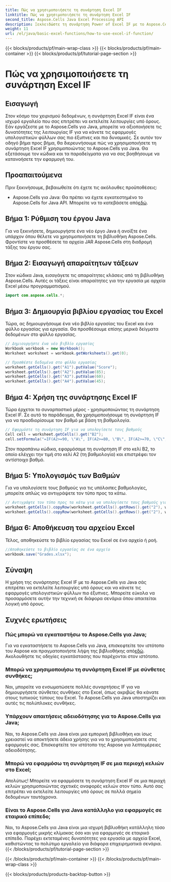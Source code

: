 ```yaml
---
title: Πώς να χρησιμοποιήσετε τη συνάρτηση Excel IF
linktitle: Πώς να χρησιμοποιήσετε τη συνάρτηση Excel IF
second_title: Aspose.Cells Java Excel Processing API
description: Ξεκλειδώστε τη συνάρτηση Power of Excel IF με το Aspose.Cells για Java. Μάθετε να εφαρμόζετε απρόσκοπτα τη λογική υπό όρους.
weight: 11
url: /el/java/basic-excel-functions/how-to-use-excel-if-function/
---
```


{{< blocks/products/pf/main-wrap-class >}}
{{< blocks/products/pf/main-container >}}
{{< blocks/products/pf/tutorial-page-section >}}

# Πώς να χρησιμοποιήσετε τη συνάρτηση Excel IF


## Εισαγωγή

Στον κόσμο του χειρισμού δεδομένων, η συνάρτηση Excel IF είναι ένα ισχυρό εργαλείο που σας επιτρέπει να εκτελείτε λειτουργίες υπό όρους. Εάν εργάζεστε με το Aspose.Cells για Java, μπορείτε να αξιοποιήσετε τις δυνατότητες της λειτουργίας IF για να κάνετε τις εφαρμογές υπολογιστικών φύλλων σας πιο έξυπνες και πιο δυναμικές. Σε αυτόν τον οδηγό βήμα προς βήμα, θα διερευνήσουμε πώς να χρησιμοποιήσετε τη συνάρτηση Excel IF χρησιμοποιώντας το Aspose.Cells για Java. Θα εξετάσουμε τον κώδικα και τα παραδείγματα για να σας βοηθήσουμε να κατανοήσετε την εφαρμογή του.

## Προαπαιτούμενα

Πριν ξεκινήσουμε, βεβαιωθείτε ότι έχετε τις ακόλουθες προϋποθέσεις:

-  Aspose.Cells για Java: Θα πρέπει να έχετε εγκατεστημένο το Aspose.Cells for Java API. Μπορείτε να το κατεβάσετε από[εδώ](https://releases.aspose.com/cells/java/).

## Βήμα 1: Ρύθμιση του έργου Java

Για να ξεκινήσετε, δημιουργήστε ένα νέο έργο Java ή ανοίξτε ένα υπάρχον όπου θέλετε να χρησιμοποιήσετε τη βιβλιοθήκη Aspose.Cells. Φροντίστε να προσθέσετε τα αρχεία JAR Aspose.Cells στη διαδρομή τάξης του έργου σας.

## Βήμα 2: Εισαγωγή απαραίτητων τάξεων

Στον κώδικα Java, εισαγάγετε τις απαραίτητες κλάσεις από τη βιβλιοθήκη Aspose.Cells. Αυτές οι τάξεις είναι απαραίτητες για την εργασία με αρχεία Excel μέσω προγραμματισμού.

```java
import com.aspose.cells.*;
```

## Βήμα 3: Δημιουργία βιβλίου εργασίας του Excel

Τώρα, ας δημιουργήσουμε ένα νέο βιβλίο εργασίας του Excel και ένα φύλλο εργασίας για εργασία. Θα προσθέσουμε επίσης μερικά δείγματα δεδομένων στο φύλλο εργασίας.

```java
// Δημιουργήστε ένα νέο βιβλίο εργασίας
Workbook workbook = new Workbook();
Worksheet worksheet = workbook.getWorksheets().get(0);

// Προσθέστε δεδομένα στο φύλλο εργασίας
worksheet.getCells().get("A1").putValue("Score");
worksheet.getCells().get("A2").putValue(85);
worksheet.getCells().get("A3").putValue(60);
worksheet.getCells().get("A4").putValue(45);
```

## Βήμα 4: Χρήση της συνάρτησης Excel IF

Τώρα έρχεται το συναρπαστικό μέρος - χρησιμοποιώντας τη συνάρτηση Excel IF. Σε αυτό το παράδειγμα, θα χρησιμοποιήσουμε τη συνάρτηση IF για να προσδιορίσουμε τον βαθμό με βάση τη βαθμολογία.

```java
// Εφαρμόστε τη συνάρτηση IF για να υπολογίσετε τους βαθμούς
Cell cell = worksheet.getCells().get("B2");
cell.setFormula("=IF(A2>=90, \"A\", IF(A2>=80, \"B\", IF(A2>=70, \"C\", IF(A2>=60, \"D\", \"F\"))))");
```

Στον παραπάνω κώδικα, εφαρμόσαμε τη συνάρτηση IF στο κελί B2, το οποίο ελέγχει την τιμή στο κελί A2 (τη βαθμολογία) και επιστρέφει τον αντίστοιχο βαθμό.

## Βήμα 5: Υπολογισμός των Βαθμών

Για να υπολογίσετε τους βαθμούς για τις υπόλοιπες βαθμολογίες, μπορείτε απλώς να αντιγράψετε τον τύπο προς τα κάτω.

```java
// Αντιγράψτε τον τύπο προς τα κάτω για να υπολογίσετε τους βαθμούς για άλλες βαθμολογίες
worksheet.getCells().copyRow(worksheet.getCells().getRows().get("2"), worksheet.getCells().getRows().get("3"), new CopyOptions());
worksheet.getCells().copyRow(worksheet.getCells().getRows().get("2"), worksheet.getCells().getRows().get("4"), new CopyOptions());
```

## Βήμα 6: Αποθήκευση του αρχείου Excel

Τέλος, αποθηκεύστε το βιβλίο εργασίας του Excel σε ένα αρχείο ή ροή.

```java
//Αποθηκεύστε το βιβλίο εργασίας σε ένα αρχείο
workbook.save("Grades.xlsx");
```

## Σύναψη

Η χρήση της συνάρτησης Excel IF με το Aspose.Cells για Java σάς επιτρέπει να εκτελείτε λειτουργίες υπό όρους και να κάνετε τις εφαρμογές υπολογιστικών φύλλων πιο έξυπνες. Μπορείτε εύκολα να προσαρμόσετε αυτήν την τεχνική σε διάφορα σενάρια όπου απαιτείται λογική υπό όρους.

## Συχνές ερωτήσεις

### Πώς μπορώ να εγκαταστήσω το Aspose.Cells για Java;

 Για να εγκαταστήσετε το Aspose.Cells για Java, επισκεφτείτε τον ιστότοπο του Aspose και πραγματοποιήστε λήψη της βιβλιοθήκης από[εδώ](https://releases.aspose.com/cells/java/). Ακολουθήστε τις οδηγίες εγκατάστασης που παρέχονται στον ιστότοπο.

### Μπορώ να χρησιμοποιήσω τη συνάρτηση Excel IF με σύνθετες συνθήκες;

Ναι, μπορείτε να ενσωματώσετε πολλές συναρτήσεις IF για να δημιουργήσετε σύνθετες συνθήκες στο Excel, όπως ακριβώς θα κάνατε στους τυπικούς τύπους του Excel. Το Aspose.Cells για Java υποστηρίζει και αυτές τις πολύπλοκες συνθήκες.

### Υπάρχουν απαιτήσεις αδειοδότησης για το Aspose.Cells για Java;

Ναι, το Aspose.Cells για Java είναι μια εμπορική βιβλιοθήκη και ίσως χρειαστεί να αποκτήσετε άδεια χρήσης για να το χρησιμοποιήσετε στις εφαρμογές σας. Επισκεφτείτε τον ιστότοπο της Aspose για λεπτομέρειες αδειοδότησης.

### Μπορώ να εφαρμόσω τη συνάρτηση IF σε μια περιοχή κελιών στο Excel;

Απολύτως! Μπορείτε να εφαρμόσετε τη συνάρτηση Excel IF σε μια περιοχή κελιών χρησιμοποιώντας σχετικές αναφορές κελιών στον τύπο. Αυτό σας επιτρέπει να εκτελείτε λειτουργίες υπό όρους σε πολλά σημεία δεδομένων ταυτόχρονα.

### Είναι το Aspose.Cells για Java κατάλληλο για εφαρμογές σε εταιρικό επίπεδο;

Ναι, το Aspose.Cells για Java είναι μια ισχυρή βιβλιοθήκη κατάλληλη τόσο για εφαρμογές μικρής κλίμακας όσο και για εφαρμογές σε εταιρικό επίπεδο. Παρέχει εκτεταμένες δυνατότητες για εργασία με αρχεία Excel, καθιστώντας το πολύτιμο εργαλείο για διάφορα επιχειρηματικά σενάρια.
{{< /blocks/products/pf/tutorial-page-section >}}

{{< /blocks/products/pf/main-container >}}
{{< /blocks/products/pf/main-wrap-class >}}

{{< blocks/products/products-backtop-button >}}

